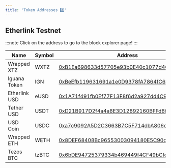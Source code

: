 ```yaml
---
title: 'Token Addresses #️⃣'
---
```


## Etherlink Testnet

:::note
Click on the address to go to the block explorer page!
:::

| Name          | Symbol | Address                                                                                                                                 |
| ------------- | ------ | ----------------------------------------------------------------------------------------------------------------------------------------|
| Wrapped XTZ   | WXTZ   | [0xB1Ea698633d57705e93b0E40c1077d46CD6A51d8](https://testnet-explorer.etherlink.com/address/0xB1Ea698633d57705e93b0E40c1077d46CD6A51d8) |
| Iguana Token  | IGN    | [0xBeEfb119631691a1e0D9378fA7864fC6E67A72Ad](https://testnet-explorer.etherlink.com/address/0xBeEfb119631691a1e0D9378fA7864fC6E67A72Ad) |
| Etherlink USD | eUSD   | [0x1A71f491fb0Ef77F13F8f6d2a927dd4C969ECe4f](https://testnet-explorer.etherlink.com/address/0x1A71f491fb0Ef77F13F8f6d2a927dd4C969ECe4f) |
| Tether USD    | USDT   | [0xD21B917D2f4a4a8E3D12892160BFFd8f4cd72d4F](https://testnet-explorer.etherlink.com/address/0xD21B917D2f4a4a8E3D12892160BFFd8f4cd72d4F) |
| USD Coin      | USDC   | [0xa7c9092A5D2C3663B7C5F714dbA806d02d62B58a](https://testnet-explorer.etherlink.com/address/0xa7c9092A5D2C3663B7C5F714dbA806d02d62B58a) |
| Wrapped ETH   | WETH   | [0x8DEF68408Bc96553003094180E5C90d9fe5b88C1](https://testnet-explorer.etherlink.com/address/0x8DEF68408Bc96553003094180E5C90d9fe5b88C1) |
| Tezos BTC     | tzBTC  | [0x6bDE94725379334b469449f4CF49bCfc85ebFb27](https://testnet-explorer.etherlink.com/address/0x6bDE94725379334b469449f4CF49bCfc85ebFb27) |


